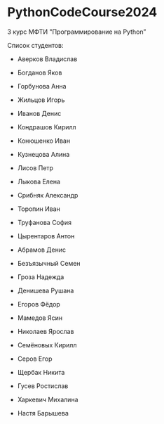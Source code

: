 # PythonCodeCourse2024
3 курс МФТИ "Программирование на Python”

Список студентов:
- Аверков Владислав
- Богданов Яков
- Горбунова Анна
- Жильцов Игорь
- Иванов Денис
- Кондрашов Кирилл
- Конюшенко Иван
- Кузнецова Алина
- Лисов Петр
- Лыкова Елена
- Срибняк Александр
- Торопин Иван
- Труфанова София
- Цырентаров Антон


- Абрамов Денис
- Безъязычный Семен
- Гроза Надежда
- Денишева Рушана
- Егоров Фёдор
- Мамедов Ясин
- Николаев Ярослав
- Семёновых Кирилл
- Серов Егор
- Щербак Никита


- Гусев Ростислав
- Харкевич Михалина
- Настя Барышева
